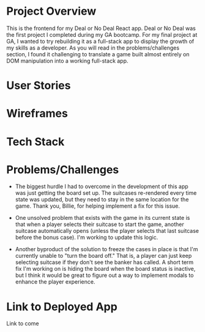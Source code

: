# Project Overview
This is the frontend for my Deal or No Deal React app. Deal or No Deal was the first project I completed during my GA bootcamp. For my final project at GA, I wanted to try rebuilding it as a full-stack app to display the growth of my skills as a developer. As you will read in the problems/challenges section, I found it challenging to translate a game built almost entirely on DOM manipulation into a working full-stack app.

# User Stories

# Wireframes


# Tech Stack

# Problems/Challenges
* The biggest hurdle I had to overcome in the development of this app was just getting the board set up. The suitcases re-rendered every time state was updated, but they need to stay in the same location for the game. Thank you, Billie, for helping implement a fix for this issue.

* One unsolved problem that exists with the game in its current state is that when a player selects their suitcase to start the game, another suitcase automatically opens (unless the player selects that last suitcase before the bonus case). I'm working to update this logic.

* Another byproduct of the solution to freeze the cases in place is that I'm currently unable to "turn the board off." That is, a player can just keep selecting suitcase if they don't see the banker has called. A short term fix I'm working on is hiding the board when the board status is inactive, but I think it would be great to figure out a way to implement modals to enhance the player experience.

# Link to Deployed App
Link to come